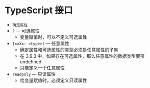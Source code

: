 # TypeScript 接口

- `确定属性`
- `?` — 可选属性
  - 变量赋值时，可以不定义可选属性
- `[xxXx: <type>]` — 任意属性
  - 确定属性和可选属性的类型必须是任意属性的子集
  - 在 3.9.3 中，如果存在可选属性，那么任意属性的数据类型要带 undefined
  - 只能定义一个任意属性
- `readonly` — 只读属性
  - 给变量赋值时，必须定义只读属性
